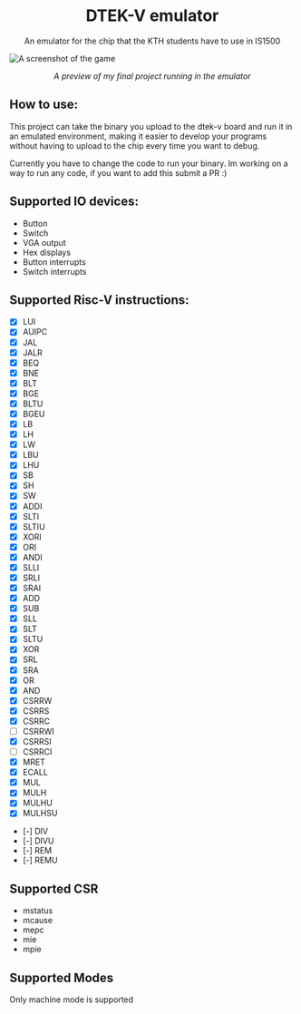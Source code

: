 <div align="center">
    <h1>DTEK-V emulator</h1>
    <p>An emulator for the chip that the KTH students have to use in IS1500</p>
</div>

![A screenshot of the game](./assets/screenshot.png)

<div align="center">
    <p><i>A preview of my final project running in the emulator</i></p>
</div>

## How to use:

This project can take the binary you upload to the dtek-v board and run it in an emulated environment, making it easier to develop your programs without having to upload to the chip every time you want to debug.

Currently you have to change the code to run your binary. Im working on a way to run any code, if you want to add this submit a PR :) 

## Supported IO devices:

- Button
- Switch
- VGA output
- Hex displays
- Button interrupts
- Switch interrupts

## Supported Risc-V instructions:

- [X] LUI
- [X] AUIPC
- [X] JAL
- [X] JALR
- [X] BEQ
- [X] BNE
- [X] BLT
- [X] BGE
- [X] BLTU
- [X] BGEU
- [X] LB
- [X] LH
- [X] LW
- [X] LBU
- [X] LHU
- [X] SB
- [X] SH
- [X] SW
- [X] ADDI
- [X] SLTI
- [X] SLTIU
- [X] XORI
- [X] ORI
- [X] ANDI
- [X] SLLI
- [X] SRLI
- [X] SRAI
- [X] ADD
- [X] SUB
- [X] SLL
- [X] SLT
- [X] SLTU
- [X] XOR
- [X] SRL
- [X] SRA
- [X] OR
- [X] AND
- [X] CSRRW
- [X] CSRRS
- [X] CSRRC
- [ ] CSRRWI
- [X] CSRRSI
- [ ] CSRRCI
- [X] MRET
- [X] ECALL
- [X] MUL
- [X] MULH
- [X] MULHU
- [X] MULHSU
- [-] DIV
- [-] DIVU
- [-] REM
- [-] REMU

## Supported CSR

- mstatus
- mcause
- mepc
- mie
- mpie

## Supported Modes

Only machine mode is supported

